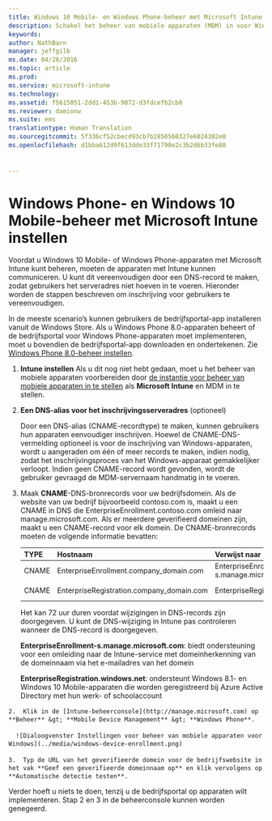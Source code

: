 ```yaml
---
title: Windows 10 Mobile- en Windows Phone-beheer met Microsoft Intune instellen | Microsoft Intune
description: Schakel het beheer van mobiele apparaten (MDM) in voor Windows 10 Mobile- of Windows Phone-apparaten met Microsoft Intune.
keywords: 
author: NathBarn
manager: jeffgilb
ms.date: 04/28/2016
ms.topic: article
ms.prod: 
ms.service: microsoft-intune
ms.technology: 
ms.assetid: f5615051-2dd1-453b-9872-d3fdcefb2cb8
ms.reviewer: damionw
ms.suite: ems
translationtype: Human Translation
ms.sourcegitcommit: 5f336cf52cbecd93cb7b2850560327e6024302e0
ms.openlocfilehash: d1bba612d9f613dde33f71790e2c3b2d6b33fe88


---
```



# Windows Phone- en Windows 10 Mobile-beheer met Microsoft Intune instellen
Voordat u Windows 10 Mobile- of Windows Phone-apparaten met Microsoft Intune kunt beheren, moeten de apparaten met Intune kunnen communiceren. U kunt dit vereenvoudigen door een DNS-record te maken, zodat gebruikers het serveradres niet hoeven in te voeren. Hieronder worden de stappen beschreven om inschrijving voor gebruikers te vereenvoudigen.  

In de meeste scenario’s kunnen gebruikers de bedrijfsportal-app installeren vanuit de Windows Store. Als u Windows Phone 8.0-apparaten beheert of de bedrijfsportal voor Windows Phone-apparaten moet implementeren, moet u bovendien de bedrijfsportal-app downloaden en ondertekenen. Zie [Windows Phone 8.0-beheer instellen](set-up-windows-phone-8.0-management-with-microsoft-intune.md).

1.  **Intune instellen** Als u dit nog niet hebt gedaan, moet u het beheer van mobiele apparaten voorbereiden door [de instantie voor beheer van mobiele apparaten in te stellen](get-ready-to-enroll-devices-in-microsoft-intune.md#set-mobile-device-management-authority) als **Microsoft Intune** en MDM in te stellen.

2.  **Een DNS-alias voor het inschrijvingsserveradres** (optioneel)

    Door een DNS-alias (CNAME-recordtype) te maken, kunnen gebruikers hun apparaten eenvoudiger inschrijven. Hoewel de CNAME-DNS-vermelding optioneel is voor de inschrijving van Windows-apparaten, wordt u aangeraden om één of meer records te maken, indien nodig, zodat het inschrijvingsproces van het Windows-apparaat gemakkelijker verloopt. Indien geen CNAME-record wordt gevonden, wordt de gebruiker gevraagd de MDM-servernaam handmatig in te voeren.

  1.  Maak **CNAME**-DNS-bronrecords voor uw bedrijfsdomein. Als de website van uw bedrijf bijvoorbeeld contoso.com is, maakt u een CNAME in DNS die EnterpriseEnrollment.contoso.com omleid naar manage.microsoft.com. Als er meerdere geverifieerd domeinen zijn, maakt u een CNAME-record voor elk domein. De CNAME-bronrecords moeten de volgende informatie bevatten:

      |TYPE|Hostnaam|Verwijst naar|TTL|
      |--------|-------------|-------------|-------|
      |CNAME|EnterpriseEnrollment.company_domain.com|EnterpriseEnrollment-s.manage.microsoft.com |1 uur|
      |CNAME|EnterpriseRegistration.company_domain.com|EnterpriseRegistration.windows.net|1 uur|

      Het kan 72 uur duren voordat wijzigingen in DNS-records zijn doorgegeven. U kunt de DNS-wijziging in Intune pas controleren wanneer de DNS-record is doorgegeven.

      **EnterpriseEnrollment-s.manage.microsoft.com**: biedt ondersteuning voor een omleiding naar de Intune-service met domeinherkenning van de domeinnaam via het e-mailadres van het domein

      **EnterpriseRegistration.windows.net**: ondersteunt Windows 8.1- en Windows 10 Mobile-apparaten die worden geregistreerd bij Azure Active Directory met hun werk- of schoolaccount

    2.  Klik in de [Intune-beheerconsole](http://manage.microsoft.com) op **Beheer** &gt; **Mobile Device Management** &gt; **Windows Phone**.

      ![Dialoogvenster Instellingen voor beheer van mobiele apparaten voor Windows](../media/windows-device-enrollment.png)

    3.  Typ de URL van het geverifieerde domein voor de bedrijfswebsite in het vak **Geef een geverifieerde domeinnaam op** en klik vervolgens op **Automatische detectie testen**.



Verder hoeft u niets te doen, tenzij u de bedrijfsportal op apparaten wilt implementeren.  Stap 2 en 3 in de beheerconsole kunnen worden genegeerd.



<!--HONumber=Jul16_HO3-->


